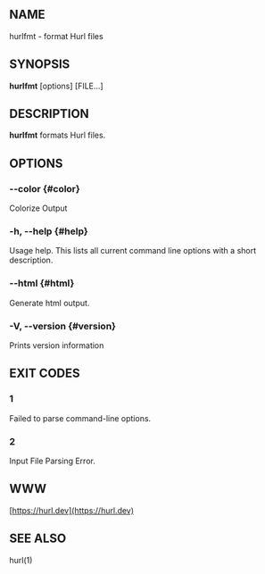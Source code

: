 ## NAME

hurlfmt - format Hurl files


## SYNOPSIS

**hurlfmt** [options] [FILE...]


## DESCRIPTION

**hurlfmt** formats Hurl files.



## OPTIONS



### --color {#color}

Colorize Output


### -h, --help {#help}

Usage help. This lists all current command line options with a short description.



### --html {#html}

Generate html output.



### -V, --version {#version}

Prints version information




## EXIT CODES

### 1
Failed to parse command-line options.


### 2
Input File Parsing Error.


## WWW

[https://hurl.dev](https://hurl.dev)


## SEE ALSO

hurl(1)
